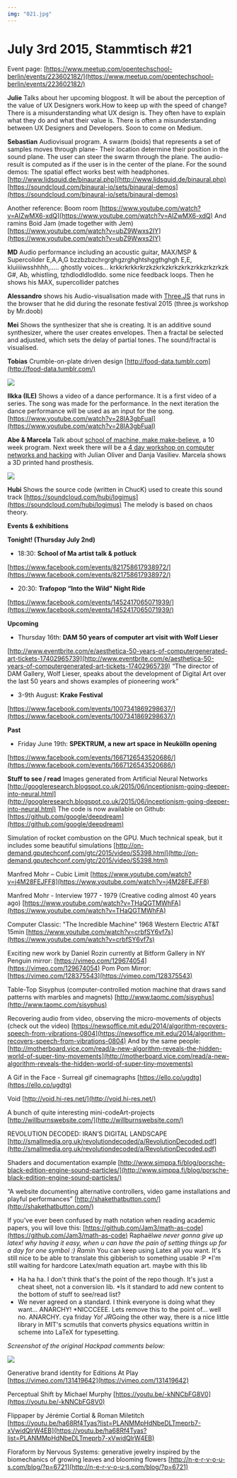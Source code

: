 ```yaml
---
img: "021.jpg"
---
```


# **July 3rd 2015, Stammtisch #21**

Event page:
[https://www.meetup.com/opentechschool-berlin/events/223602182/](https://www.meetup.com/opentechschool-berlin/events/223602182/)

**Julie**
Talks about her upcoming blogpost. It will be about the perception of the value of UX Designers work.How to keep up with the speed of change? There is a misunderstanding what UX design is. They often have to explain what they do and what their value is. There is often a misunderstanding between UX Designers and Developers. Soon to come on Medium. <PUT LINK HERE>

**Sebastian**
Audiovisual program. A swarm (boids) that represents a set of samples moves through plane- Their location determine their position in the sound plane.  The user can steer the swarm through the plane.  The audio-result is computed as if the user is  in the center of the plane.
For the sound demos: The spatial effect works best with headphones.
[http://www.lidsquid.de/binaural.php](http://www.lidsquid.de/binaural.php)
[https://soundcloud.com/binaural-io/sets/binaural-demos](https://soundcloud.com/binaural-io/sets/binaural-demos)

Another reference: Boom room
[https://www.youtube.com/watch?v=AIZwMX6-xdQ](https://www.youtube.com/watch?v=AIZwMX6-xdQ)
And ramins Boid Jam (made together with Jem)
[https://www.youtube.com/watch?v=ubZ9Wwxs2IY](https://www.youtube.com/watch?v=ubZ9Wwxs2IY)

**MD**
Audio performance including an acoustic guitar, MAX/MSP & Supercolider
E,A,A,G bzzbzbzchrgrghgzrghghtshggthghgh E,E, kluiiiiwsshhhh,..... ghostly voices... krkkrkrkkrkrzkzkrkzkrkzkrkzrkkzrkzrkzk G#, Ab, whistling, tzhdlodldlodldo. some nice feedback loops. 
Then he shows his MAX, supercollider patches

**Alessandro**
shows his Audio-visualisation made with [Three.JS](http://threejs.org/)  that runs in the browser that he did during the resonate festival 2015 (three.js workshop by Mr.doob) 

**Mei**
Shows the synthesizer that she is creating. It is an additive sound synthesizer, where the user creates envelopes. Then a fractal be selected and adjusted, which sets the delay of partial tones. The sound/fractal is visualised.

**Tobias**
Crumble-on-plate driven design
[http://food-data.tumblr.com](http://food-data.tumblr.com/)

![](https://hackpad-attachments.imgix.net/hackpad.com_p1csc13bizf_p.113001_1436033052709_undefined?fit=max&w=882)


**Ilkka (ILE)**
Shows a video of a dance performance. It is a first video of a series. The song was made for the performance. In the next iteration the dance performance will be used as an input for the song.
[https://www.youtube.com/watch?v=28IA3gbFuaI](https://www.youtube.com/watch?v=28IA3gbFuaI)


**Abe & Marcela**
Talk about [school of machine, make make-believe](http://schoolofma.org/), a 10 week program. Next week there will be a [4 day workshop on computer networks and hacking](https://www.eventbrite.com/e/networkshop-lightning-in-the-age-of-cloud-computing-wjulian-oliver-danja-vasiliev-tickets-17528140139) with Julian Oliver and Danja Vasiliev. Marcela shows a 3D printed hand prosthesis. 

![](https://hackpad-attachments.imgix.net/hackpad.com_p1csc13bizf_p.113001_1435957502750_undefined?fit=max&w=882)


 
**Hubi**
Shows the source code (written in ChucK) used to create this sound track [https://soundcloud.com/hubi/logimus](https://soundcloud.com/hubi/logimus)
The melody is based on chaos theory.

**Events & exhibitions**

**Tonight! (Thursday July 2nd)**

- 18:30: **School of Ma artist talk & potluck**

[https://www.facebook.com/events/821758617938972/](https://www.facebook.com/events/821758617938972/)

- 20:30: **Trafopop “Into the Wild" Night Ride**

[https://www.facebook.com/events/1452417065071939/](https://www.facebook.com/events/1452417065071939/)

**Upcoming**

- Thursday 16th: **DAM 50 years of computer art visit with Wolf Lieser**

[http://www.eventbrite.com/e/aesthetica-50-years-of-computergenerated-art-tickets-17402965739](http://www.eventbrite.com/e/aesthetica-50-years-of-computergenerated-art-tickets-17402965739)
“The director of DAM Gallery, Wolf Lieser, speaks about the development of Digital Art over the last 50 years and shows examples of pioneering work”

- 3-9th August: **Krake Festival**

[https://www.facebook.com/events/1007341869298637/](https://www.facebook.com/events/1007341869298637/)

**Past**

- Friday June 19th: **SPEKTRUM, a new art space in Neukölln opening**

[https://www.facebook.com/events/1667126543520686/](https://www.facebook.com/events/1667126543520686/)


**Stuff to see / read**
Images generated from Artificial Neural Networks
[http://googleresearch.blogspot.co.uk/2015/06/inceptionism-going-deeper-into-neural.html](http://googleresearch.blogspot.co.uk/2015/06/inceptionism-going-deeper-into-neural.html)
The code is now available on Github: [https://github.com/google/deepdream](https://github.com/google/deepdream)

Simulation of rocket combustion on the GPU. Much technical speak, but it includes some beautiful simulations
[http://on-demand.gputechconf.com/gtc/2015/video/S5398.html](http://on-demand.gputechconf.com/gtc/2015/video/S5398.html)

Manfred Mohr – Cubic Limit
[https://www.youtube.com/watch?v=j4M28FEJFF8](https://www.youtube.com/watch?v=j4M28FEJFF8)

Manfred Mohr - Interview 1977 - 1979 (Creative coding almost 40 years ago)
[https://www.youtube.com/watch?v=THaQGTMWhFA](https://www.youtube.com/watch?v=THaQGTMWhFA)

Computer Classic: "The Incredible Machine" 1968 Western Electric AT&T 15min
[https://www.youtube.com/watch?v=crbfSY6vf7s](https://www.youtube.com/watch?v=crbfSY6vf7s)

Exciting new work by Daniel Rozin currently at Bitform Gallery in NY
Penguin mirror: [https://vimeo.com/129674054](https://vimeo.com/129674054)
Pom Pom Mirror: [https://vimeo.com/128375543](https://vimeo.com/128375543)

Table-Top Sisyphus (computer-controlled motion machine that draws sand patterns with marbles and magnets)
[http://www.taomc.com/sisyphus](http://www.taomc.com/sisyphus)

Recovering audio from video, observing the micro-movements of objects (check out the video)
[https://newsoffice.mit.edu/2014/algorithm-recovers-speech-from-vibrations-0804](https://newsoffice.mit.edu/2014/algorithm-recovers-speech-from-vibrations-0804)
And by the same people:
[http://motherboard.vice.com/read/a-new-algorithm-reveals-the-hidden-world-of-super-tiny-movements](http://motherboard.vice.com/read/a-new-algorithm-reveals-the-hidden-world-of-super-tiny-movements)

A Gif in the Face - Surreal gif cinemagraphs
[https://ello.co/ugdtg](https://ello.co/ugdtg)

Void
[http://void.hi-res.net/](http://void.hi-res.net/)

A bunch of quite interesting mini-codeArt-projects
[http://willburnswebsite.com/](http://willburnswebsite.com/)

REVOLUTION DECODED: IRAN’S DIGITAL LANDSCAPE
[http://smallmedia.org.uk/revolutiondecoded/a/RevolutionDecoded.pdf](http://smallmedia.org.uk/revolutiondecoded/a/RevolutionDecoded.pdf)

Shaders and documentation example
[http://www.simppa.fi/blog/porsche-black-edition-engine-sound-particles/](http://www.simppa.fi/blog/porsche-black-edition-engine-sound-particles/)

“A website documenting alternative controllers, video game installations and playful performances”
[http://shakethatbutton.com/](http://shakethatbutton.com/)

If you've ever been confused by math notation when reading academic papers, you will love this:
[https://github.com/Jam3/math-as-code](https://github.com/Jam3/math-as-code)
Raphaël*we never gonna give up latex! why having it easy, when u can have the pain of setting things up for a day for one symbol :)
Ramin* You can keep using Latex all you want. It's still nice to be able to translate this gibberish to something usable :P
*I'm still waiting for hardcore Latex/math equation art. maybe with this lib
* Ha ha ha. I don't think that's the point of the repo though. It's just a cheat sheet, not a conversion lib.
*Is it standard to add new content to the bottom of  stuff to see/read list? 
* We never agreed on a standard. I think everyone is doing what they want... ANARCHY!
*NICCCEEE. Lets remove this to the point of... well no. ANARCHY. cya friday
*Yo!
JR*Going the other way, there is a nice little library in MIT's scmutils that converts physics equations writtin in scheme into LaTeX for typesetting.

*Screenshot of the original Hackpad comments below:*

![](https://d2mxuefqeaa7sj.cloudfront.net/s_039437B60E1187F9C871082963DC205ABD2D9B9CE487F1D586F6E4ACCB9A0F32_1463826267029_Capture+decran+2016-05-21+a+12.23.49.jpg)



Generative brand identity for Editions At Play
[https://vimeo.com/131419642](https://vimeo.com/131419642)

Perceptual Shift by Michael Murphy
[https://youtu.be/-kNNCbFG8V0](https://youtu.be/-kNNCbFG8V0)

Flippaper by Jérémie Cortial & Roman Miletitch 
[https://youtu.be/ha68Rf4Tyas?list=PLANMMpHdNbeDLTmeprb7-xVwidQlrW4EB](https://youtu.be/ha68Rf4Tyas?list=PLANMMpHdNbeDLTmeprb7-xVwidQlrW4EB)

Floraform by Nervous Systems: generative jewelry inspired by the biomechanics of growing leaves and blooming flowers
[http://n-e-r-v-o-u-s.com/blog/?p=6721](http://n-e-r-v-o-u-s.com/blog/?p=6721)


